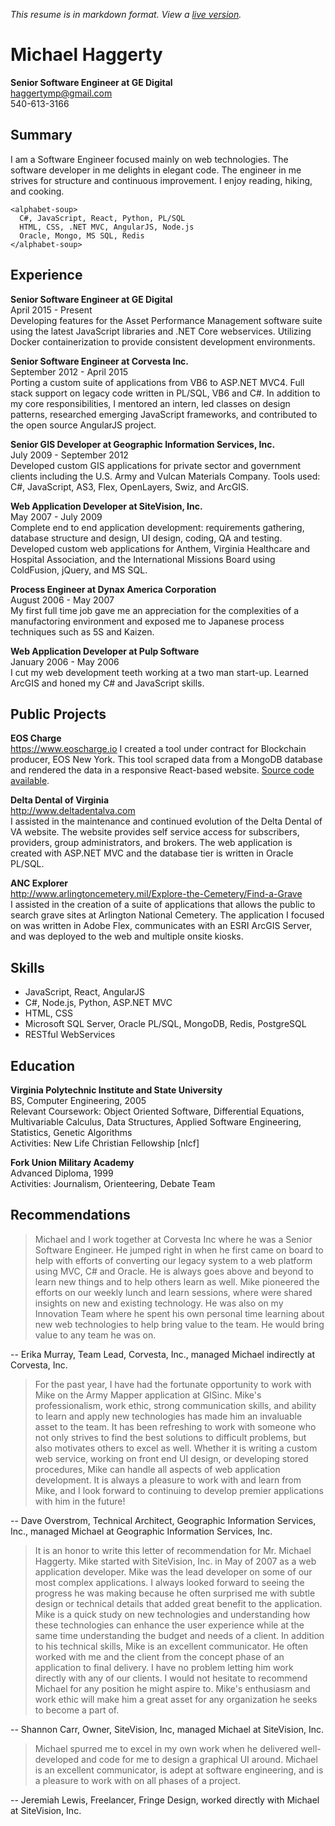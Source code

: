 *This resume is in markdown format.  View a [live version](http://github.com/ghoti143/resume).*

# Michael Haggerty
**Senior Software Engineer at GE Digital**  
haggertymp@gmail.com  
540-613-3166

## Summary
I am a Software Engineer focused mainly on web technologies. The software developer in me delights in elegant code.  The engineer in me strives for structure and continuous improvement. I enjoy reading, hiking, and cooking.

```
<alphabet-soup> 
  C#, JavaScript, React, Python, PL/SQL
  HTML, CSS, .NET MVC, AngularJS, Node.js
  Oracle, Mongo, MS SQL, Redis
</alphabet-soup>
```

## Experience

**Senior Software Engineer at GE Digital**  
April 2015 - Present  
Developing features for the Asset Performance Management software suite using the latest JavaScript libraries and .NET Core webservices.  Utilizing Docker containerization to provide consistent development environments.

**Senior Software Engineer at Corvesta Inc.**  
September 2012 - April 2015  
Porting a custom suite of applications from VB6 to ASP.NET MVC4. Full stack support on legacy code written in PL/SQL, VB6 and C#. In addition to my core responsibilities, I mentored an intern, led classes on design patterns, researched emerging JavaScript frameworks, and contributed to the open source AngularJS project.

**Senior GIS Developer at Geographic Information Services, Inc.**  
July 2009 - September 2012  
Developed custom GIS applications for private sector and government clients including the U.S. Army and Vulcan Materials Company. Tools used: C#, JavaScript, AS3, Flex, OpenLayers, Swiz, and ArcGIS.

**Web Application Developer at SiteVision, Inc.**  
May 2007 - July 2009  
Complete end to end application development: requirements gathering, database structure and design, UI design, coding, QA and testing. Developed custom web applications for Anthem, Virginia Healthcare and Hospital Association, and the International Missions Board using ColdFusion, jQuery, and MS SQL.

**Process Engineer at Dynax America Corporation**  
August 2006 - May 2007  
My first full time job gave me an appreciation for the complexities of a manufactoring environment and exposed me to Japanese process techniques such as 5S and Kaizen.

**Web Application Developer at Pulp Software**  
January 2006 - May 2006  
I cut my web development teeth working at a two man start-up. Learned ArcGIS and honed my C# and JavaScript skills.

## Public Projects

**EOS Charge**  
https://www.eoscharge.io
I created a tool under contract for Blockchain producer, EOS New York.  This tool scraped data from a MongoDB database and rendered the data in a responsive React-based website.  [Source code available](http://github.com/ghoti143/eoscharge).

**Delta Dental of Virginia**  
http://www.deltadentalva.com  
I assisted in the maintenance and continued evolution of the Delta Dental of VA website.  The website provides self service access for subscribers, providers, group administrators, and brokers.  The web application is created with ASP.NET MVC and the database tier is written in Oracle PL/SQL.

**ANC Explorer**  
http://www.arlingtoncemetery.mil/Explore-the-Cemetery/Find-a-Grave  
I assisted in the creation of a suite of applications that allows the public to search grave sites at Arlington National Cemetery. The application I focused on was written in Adobe Flex, communicates with an ESRI ArcGIS Server, and was deployed to the web and multiple onsite kiosks.

## Skills
* JavaScript, React, AngularJS
* C#, Node.js, Python, ASP.NET MVC
* HTML, CSS
* Microsoft SQL Server, Oracle PL/SQL, MongoDB, Redis, PostgreSQL
* RESTful WebServices

## Education

**Virginia Polytechnic Institute and State University**  
BS, Computer Engineering, 2005  
Relevant Coursework: Object Oriented Software, Differential Equations, Multivariable Calculus, Data Structures, Applied Software Engineering, Statistics, Genetic Algorithms  
Activities: New Life Christian Fellowship [nlcf]

**Fork Union Military Academy**  
Advanced Diploma, 1999  
Activities: Journalism, Orienteering, Debate Team

## Recommendations

> Michael and I work together at Corvesta Inc where he was a Senior Software Engineer. He jumped right
> in when he first came on board to help with efforts of converting our legacy system to a web platform using
> MVC, C# and Oracle. He is always goes above and beyond to learn new things and to help others learn as
> well. Mike pioneered the efforts on our weekly lunch and learn sessions, where were shared insights on new
> and existing technology. He was also on my Innovation Team where he spent his own personal time learning
> about new web technologies to help bring value to the team. He would bring value to any team he was on.

-- Erika Murray, Team Lead, Corvesta, Inc., managed Michael indirectly at Corvesta, Inc.

> For the past year, I have had the fortunate opportunity to work with Mike on the Army Mapper application
> at GISinc. Mike's professionalism, work ethic, strong communication skills, and ability to learn and apply
> new technologies has made him an invaluable asset to the team. It has been refreshing to work with someone
> who not only strives to find the best solutions to difficult problems, but also motivates others to excel as well.
> Whether it is writing a custom web service, working on front end UI design, or developing stored procedures,
> Mike can handle all aspects of web application development. It is always a pleasure to work with and learn
> from Mike, and I look forward to continuing to develop premier applications with him in the future!

-- Dave Overstrom, Technical Architect, Geographic Information Services, Inc., managed Michael at Geographic Information Services, Inc.

> It is an honor to write this letter of recommendation for Mr. Michael Haggerty. Mike started with SiteVision,
> Inc. in May of 2007 as a web application developer. Mike was the lead developer on some of our most
> complex applications. I always looked forward to seeing the progress he was making because he often
> surprised me with subtle design or technical details that added great benefit to the application. Mike is a quick
> study on new technologies and understanding how these technologies can enhance the user experience while
> at the same time understanding the budget and needs of a client. In addition to his technical skills, Mike is an
> excellent communicator. He often worked with me and the client from the concept phase of an application
> to final delivery. I have no problem letting him work directly with any of our clients. I would not hesitate to
> recommend Michael for any position he might aspire to. Mike's enthusiasm and work ethic will make him a
> great asset for any organization he seeks to become a part of.

-- Shannon Carr, Owner, SiteVision, Inc, managed Michael at SiteVision, Inc.

> Michael spurred me to excel in my own work when he delivered well-developed and code for me to design
> a graphical UI around. Michael is an excellent communicator, is adept at software engineering, and is a
> pleasure to work with on all phases of a project.

-- Jeremiah Lewis, Freelancer, Fringe Design, worked directly with Michael at SiteVision, Inc.
